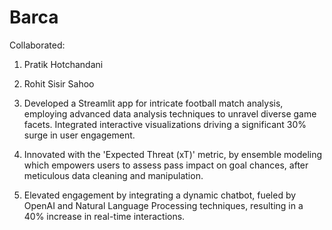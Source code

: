 # Barca

Collaborated:
1. Pratik Hotchandani
2. Rohit Sisir Sahoo

1. Developed a Streamlit app for intricate football match analysis, employing advanced data analysis techniques to unravel diverse game facets. Integrated interactive visualizations driving a significant 30% surge in user engagement.

2.	Innovated with the 'Expected Threat (xT)' metric, by ensemble modeling which empowers users to assess pass impact on goal chances, after meticulous data cleaning and manipulation.

3.	Elevated engagement by integrating a dynamic chatbot, fueled by OpenAI and Natural Language Processing techniques, resulting in a 40% increase in real-time interactions.
